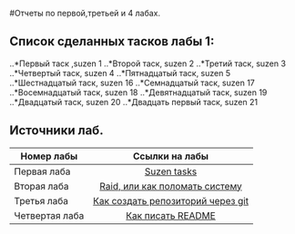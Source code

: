 #Отчеты по первой,третьей и 4 лабах.

## Список сделанных тасков лабы 1:
..*Первый таск ,suzen 1
..*Второй таск, suzen 2
..*Третий таск, suzen 3
..*Четвертый таск, suzen 4
..*Пятнадцатый таск, suzen 5
..*Шестнадцатый таск, suzen 16
..*Семнадцатый таск, suzen 17
..*Восемнадцатый таск, suzen 18
..*Девятнадцатый таск, suzen 19
..*Двадцатый таск, suzen 20
..*Двадцать первый таск, suzen 21

## Источники лаб.

| Номер лабы	| Ссылки на лабы	|
| ------------- |:---------------------:|
| Первая лаба	|[Suzen tasks](https://github.com/bykvaadm/OS/tree/master/admin/lab1)|
| Вторая лаба	|[Raid, или как поломать систему](https://github.com/bykvaadm/OS/tree/master/admin/lab2)|
| Третья лаба	|[Как создать репозиторий через git](https://github.com/bykvaadm/OS/tree/master/admin/lab3)|
| Четвертая лаба|[Как писать README](https://github.com/bykvaadm/OS/tree/master/admin/lab4)|
